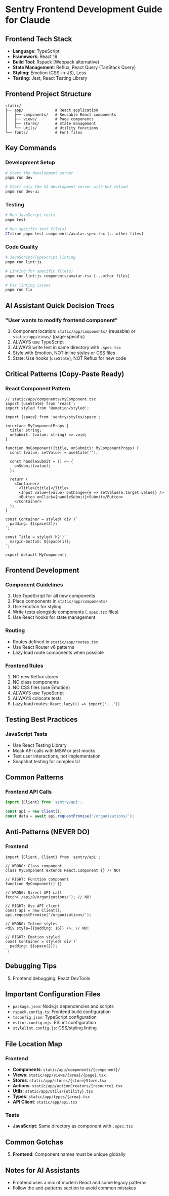 # Sentry Frontend Development Guide for Claude

## Frontend Tech Stack

- **Language**: TypeScript
- **Framework**: React 19
- **Build Tool**: Rspack (Webpack alternative)
- **State Management**: Reflux, React Query (TanStack Query)
- **Styling**: Emotion (CSS-in-JS), Less
- **Testing**: Jest, React Testing Library

## Frontend Project Structure

```
static/
├── app/              # React application
│   ├── components/   # Reusable React components
│   ├── views/        # Page components
│   ├── stores/       # State management
│   └── utils/        # Utility functions
└── fonts/            # Font files
```

## Key Commands

### Development Setup

```bash
# Start the development server
pnpm run dev

# Start only the UI development server with hot reload
pnpm run dev-ui
```

### Testing

```bash
# Run JavaScript tests
pnpm test

# Run specific test file(s)
CI=true pnpm test components/avatar.spec.tsx [...other files]
```

### Code Quality

```bash
# JavaScript/TypeScript linting
pnpm run lint:js

# Linting for specific file(s)
pnpm run lint:js components/avatar.tsx [...other files]

# Fix linting issues
pnpm run fix
```

## AI Assistant Quick Decision Trees

### "User wants to modify frontend component"

1. Component location: `static/app/components/` (reusable) or `static/app/views/` (page-specific)
2. ALWAYS use TypeScript
3. ALWAYS write test in same directory with `.spec.tsx`
4. Style with Emotion, NOT inline styles or CSS files
5. State: Use hooks (`useState`), NOT Reflux for new code

## Critical Patterns (Copy-Paste Ready)

### React Component Pattern

```tsx
// static/app/components/myComponent.tsx
import {useState} from 'react';
import styled from '@emotion/styled';

import {space} from 'sentry/styles/space';

interface MyComponentProps {
  title: string;
  onSubmit: (value: string) => void;
}

function MyComponent({title, onSubmit}: MyComponentProps) {
  const [value, setValue] = useState('');

  const handleSubmit = () => {
    onSubmit(value);
  };

  return (
    <Container>
      <Title>{title}</Title>
      <Input value={value} onChange={e => setValue(e.target.value)} />
      <Button onClick={handleSubmit}>Submit</Button>
    </Container>
  );
}

const Container = styled('div')`
  padding: ${space(2)};
`;

const Title = styled('h2')`
  margin-bottom: ${space(1)};
`;

export default MyComponent;
```

## Frontend Development

### Component Guidelines

1. Use TypeScript for all new components
2. Place components in `static/app/components/`
3. Use Emotion for styling
4. Write tests alongside components (`.spec.tsx` files)
5. Use React hooks for state management

### Routing

- Routes defined in `static/app/routes.tsx`
- Use React Router v6 patterns
- Lazy load route components when possible

### Frontend Rules

1. NO new Reflux stores
2. NO class components
3. NO CSS files (use Emotion)
4. ALWAYS use TypeScript
5. ALWAYS colocate tests
6. Lazy load routes: `React.lazy(() => import('...'))`

## Testing Best Practices

### JavaScript Tests

- Use React Testing Library
- Mock API calls with MSW or jest mocks
- Test user interactions, not implementation
- Snapshot testing for complex UI

## Common Patterns

### Frontend API Calls

```typescript
import {Client} from 'sentry/api';

const api = new Client();
const data = await api.requestPromise('/organizations/');
```

## Anti-Patterns (NEVER DO)

### Frontend

```tsx
import {Client, Client} from 'sentry/api';

// WRONG: Class component
class MyComponent extends React.Component {} // NO!

// RIGHT: Function component
function MyComponent() {}

// WRONG: Direct API call
fetch('/api/0/organizations/'); // NO!

// RIGHT: Use API client
const api = new Client();
api.requestPromise('/organizations/');

// WRONG: Inline styles
<div style={{padding: 16}} />; // NO!

// RIGHT: Emotion styled
const Container = styled('div')`
  padding: ${space(2)};
`;
```

## Debugging Tips

5. Frontend debugging: React DevTools

## Important Configuration Files

- `package.json`: Node.js dependencies and scripts
- `rspack.config.ts`: Frontend build configuration
- `tsconfig.json`: TypeScript configuration
- `eslint.config.mjs`: ESLint configuration
- `stylelint.config.js`: CSS/styling linting

## File Location Map

### Frontend

- **Components**: `static/app/components/{component}/`
- **Views**: `static/app/views/{area}/{page}.tsx`
- **Stores**: `static/app/stores/{store}Store.tsx`
- **Actions**: `static/app/actionCreators/{resource}.tsx`
- **Utils**: `static/app/utils/{utility}.tsx`
- **Types**: `static/app/types/{area}.tsx`
- **API Client**: `static/app/api.tsx`

### Tests

- **JavaScript**: Same directory as component with `.spec.tsx`

## Common Gotchas

5. **Frontend**: Component names must be unique globally

## Notes for AI Assistants

- Frontend uses a mix of modern React and some legacy patterns
- Follow the anti-patterns section to avoid common mistakes

